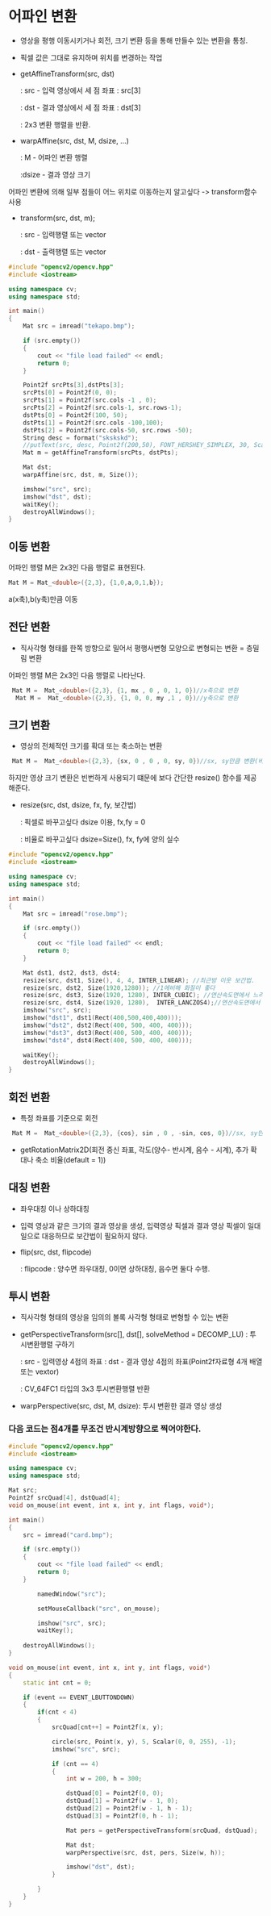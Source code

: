 # 어파인 변환

- 영상을 평행 이동시키거나 회전, 크기 변환 등을 통해 만들수 있는 변환을 통칭.

- 픽셀 값은 그대로 유지하며 위치를 변경하는 작업

- getAffineTransform(src, dst)
    
    : src - 입력 영상에서 세 점 좌표 : src[3]

    : dst - 결과 영상에서 세 점 좌표 : dst[3]

    : 2x3 변환 행렬을 반환.
- warpAffine(src, dst, M, dsize, ...)
    
    : M - 어파인 변환 행렬

    :dsize - 결과 영상 크기

어파인 변환에 의해 일부 점들이 어느 위치로 이동하는지 알고싶다 -> transform함수 사용


- transform(src, dst, m);
    
    : src - 입력행렬 또는 vector<Point2f>

    : dst - 출력행렬 또는 vector<Point2f>


~~~cpp
#include "opencv2/opencv.hpp"
#include <iostream>

using namespace cv;
using namespace std;

int main()
{
	Mat src = imread("tekapo.bmp");

	if (src.empty())
	{
		cout << "file load failed" << endl;
		return 0;
	}

	Point2f srcPts[3],dstPts[3];
	srcPts[0] = Point2f(0, 0);
	srcPts[1] = Point2f(src.cols -1 , 0);
	srcPts[2] = Point2f(src.cols-1, src.rows-1);
	dstPts[0] = Point2f(100, 50);
	dstPts[1] = Point2f(src.cols -100,100);
	dstPts[2] = Point2f(src.cols-50, src.rows -50);
	String desc = format("skskskd");
	//putText(src, desc, Point2f(200,50), FONT_HERSHEY_SIMPLEX, 30, Scalar(255));
	Mat m = getAffineTransform(srcPts, dstPts);

	Mat dst;
	warpAffine(src, dst, m, Size());

	imshow("src", src);
	imshow("dst", dst);
	waitKey();
	destroyAllWindows();
}
~~~

## 이동 변환

어파인 행렬 M은 2x3인 다음 행렬로 표현된다.
~~~cpp
Mat M = Mat_<double>({2,3}, {1,0,a,0,1,b});
~~~

a(x축),b(y축)만큼 이동

## 전단 변환

- 직사각형 형태를 한쪽 방향으로 밀어서 평행사변형 모양으로 변형되는 변환 = 층밀림 변환

어파인 행렬 M은 2x3인 다음 행렬로 나타난다.

~~~cpp
 Mat M =  Mat_<double>({2,3}, {1, mx , 0 , 0, 1, 0})//x축으로 변환
  Mat M =  Mat_<double>({2,3}, {1, 0, 0, my ,1 , 0})//y축으로 변환
  ~~~

  ## 크기 변환

  - 영상의 전체적인 크기를 확대 또는 축소하는 변환
~~~cpp
 Mat M =  Mat_<double>({2,3}, {sx, 0 , 0 , 0, sy, 0})//sx, sy만큼 변환(비율), 1보다 크면 확대, 작으면 축소
   ~~~

하지만 영상 크기 변환은 빈번하게 사용되기 떄문에 보다 간단한 resize() 함수를 제공해준다.

- resize(src, dst, dsize, fx, fy, 보간법)
    
    : 픽셀로 바꾸고싶다 dsize 이용, fx,fy = 0

    : 비율로 바꾸고싶다 dsize=Size(), fx, fy에 양의 실수


~~~cpp
#include "opencv2/opencv.hpp"
#include <iostream>

using namespace cv;
using namespace std;

int main()
{
	Mat src = imread("rose.bmp");

	if (src.empty())
	{
		cout << "file load failed" << endl;
		return 0;
	}

	Mat dst1, dst2, dst3, dst4;
	resize(src, dst1, Size(), 4, 4, INTER_LINEAR); //최근방 이웃 보간법.
	resize(src, dst2, Size(1920,1280)); //1에비해 화질이 좋다
	resize(src, dst3, Size(1920, 1280), INTER_CUBIC); //연산속도면에서 느리다.
	resize(src, dst4, Size(1920, 1280),  INTER_LANCZOS4);//연산속도면에서 느리다.
	imshow("src", src);
	imshow("dst1", dst1(Rect(400,500,400,400)));
	imshow("dst2", dst2(Rect(400, 500, 400, 400)));
	imshow("dst3", dst3(Rect(400, 500, 400, 400)));
	imshow("dst4", dst4(Rect(400, 500, 400, 400)));

	waitKey();
	destroyAllWindows();
}
~~~

## 회전 변환

- 특정 좌표를 기준으로 회전

~~~cpp
 Mat M =  Mat_<double>({2,3}, {cos}, sin , 0 , -sin, cos, 0})//sx, sy만큼 변환(비율), 1보다 크면 확대, 작으면 축소
   ~~~

   - getRotationMatrix2D(회전 중신 좌표, 각도(양수- 반시계, 음수 - 시계), 추가 확대나 축소 비율(default = 1))

## 대칭 변환

- 좌우대칭 이나 상하대칭

- 입력 영상과 같은 크기의 결과 영상을 생성, 입력영상 픽셀과 결과 영상 픽셀이 일대일으로 대응하므로 보간법이 필요하지 않다.

- flip(src, dst, flipcode)

    : flipcode : 양수면 좌우대칭, 0이면 상하대칭, 음수면 둘다 수행.

## 투시 변환

- 직사각형 형태의 영상을 임의의 볼록 사각형 형태로 변형할 수 있는 변환

- getPerspectiveTransform(src[], dst[], solveMethod = DECOMP_LU) : 투시변환행렬 구하기

    : src - 입력영상 4점의 좌표
    : dst - 결과 영상 4점의 좌표(Point2f자료형 4개 배열 또는 vextor<Point2f>)

    : CV_64FC1 타입의 3x3 투시변환행렬 반환

- warpPerspective(src, dst, M, dsize): 투시 변환한 결과 영상 생성

### 다음 코드는 점4개를 무조건 반시계방향으로 찍어야한다.

~~~cpp
#include "opencv2/opencv.hpp"
#include <iostream>

using namespace cv;
using namespace std;

Mat src;
Point2f srcQuad[4], dstQuad[4];
void on_mouse(int event, int x, int y, int flags, void*);

int main()
{
	src = imread("card.bmp");

	if (src.empty())
	{
		cout << "file load failed" << endl;
		return 0;
	}

		namedWindow("src");

		setMouseCallback("src", on_mouse);

		imshow("src", src);
		waitKey();
	
	destroyAllWindows();
}

void on_mouse(int event, int x, int y, int flags, void*)
{
	static int cnt = 0;

	if (event == EVENT_LBUTTONDOWN)
	{
		if(cnt < 4)
		{
			srcQuad[cnt++] = Point2f(x, y);

			circle(src, Point(x, y), 5, Scalar(0, 0, 255), -1);
			imshow("src", src);

			if (cnt == 4)
			{
				int w = 200, h = 300;

				dstQuad[0] = Point2f(0, 0);
				dstQuad[1] = Point2f(w - 1, 0);
				dstQuad[2] = Point2f(w - 1, h - 1);
				dstQuad[3] = Point2f(0, h - 1);

				Mat pers = getPerspectiveTransform(srcQuad, dstQuad);

				Mat dst;
				warpPerspective(src, dst, pers, Size(w, h));

				imshow("dst", dst);
			}

		}
	}
}
~~~


